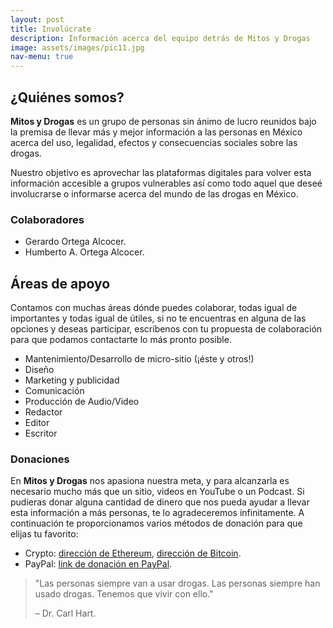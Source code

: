 ```yaml
---
layout: post
title: Involúcrate
description: Información acerca del equipo detrás de Mitos y Drogas
image: assets/images/pic11.jpg
nav-menu: true
---
```


## ¿Quiénes somos?

**Mitos y Drogas** es un grupo de personas sin ánimo de lucro reunidos bajo la premisa de llevar más y mejor información a las personas en México acerca del uso, legalidad, efectos y consecuencias sociales sobre las drogas.

Nuestro objetivo es aprovechar las plataformas digitales para volver esta información accesible a grupos vulnerables así como todo aquel que deseé involucrarse o informarse acerca del mundo de las drogas en México.

### Colaboradores

- Gerardo Ortega Alcocer.
- Humberto A. Ortega Alcocer.

## Áreas de apoyo

Contamos con muchas áreas dónde puedes colaborar, todas igual de importantes y todas igual de útiles, si no te encuentras en alguna de las opciones y deseas participar, escríbenos con tu propuesta de colaboración para que podamos contactarte lo más pronto posible.

- Mantenimiento/Desarrollo de micro-sitio (¡éste y otros!)
- Diseño
- Marketing y publicidad
- Comunicación
- Producción de Audio/Video
- Redactor
- Editor
- Escritor

### Donaciones

En **Mitos y Drogas** nos apasiona nuestra meta, y para alcanzarla es necesario mucho más que un sitio, videos en YouTube o un Podcast. Si pudieras donar alguna cantidad de dinero que nos pueda ayudar a llevar esta información a más personas, te lo agradeceremos infinitamente. A continuación te proporcionamos varios métodos de donación para que elijas tu favorito:

- Crypto: [dirección de Ethereum][eth-wallet], [dirección de Bitcoin][btc-wallet].
- PayPal: [link de donación en PayPal][paypal-link].

> "Las personas siempre van a usar drogas. Las personas siempre han usado drogas. Tenemos que vivir con ello."
>
> – Dr. Carl Hart.


[eth-wallet]: 0x28e6564CBE8ef66736c7DC2A6686b1E9A745d82B
[btc-wallet]: 0x28e6564CBE8ef66736c7DC2A6686b1E9A745d82B
[paypal-link]: https://paypal.me
